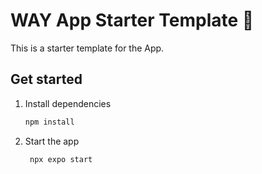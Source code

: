 # WAY App Starter Template 👋

This is a starter template for the App.

## Get started

1. Install dependencies

   ```bash
   npm install
   ```

2. Start the app

   ```bash
    npx expo start
   ```
